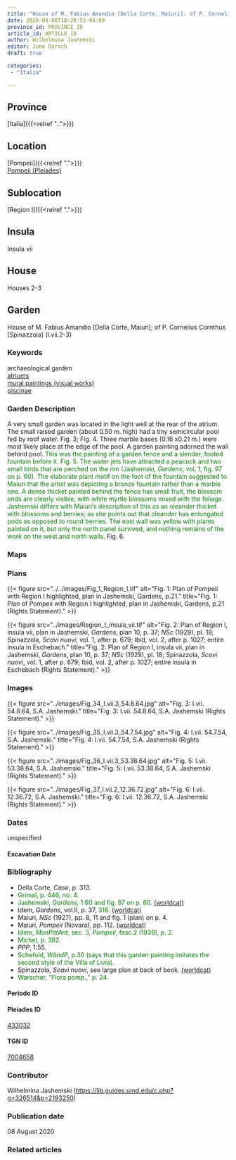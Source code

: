 ```yaml
---
title: "House of M. Fabius Amandio [Della Corte, Maiuri]; of P. Cornelius Cornthus [Spinazzola] (I.vii.2-3)"
date: 2020-08-08T10:28:51-04:00
province_id: PROVINCE_ID
article_id: ARTICLE_ID
author: Wilhelmina Jashemski
editor: June Dorsch
draft: true

categories:
 - "Italia"

---
```


## Province

[Italia]({{<relref "..">}})

## Location

[Pompeii]({{<relref ".">}}) \
[Pompeii (Pleiades)](https://pleiades.stoa.org/places/433032)

## Sublocation

[Region I]({{<relref ".">}})

## Insula

Insula vii

## House

Houses 2-3

## Garden

House of M. Fabius Amandio [Della Corte, Maiuri]; of P. Cornelius Cornthus [Spinazzola] (I.vii.2-3)

### Keywords

archaeological garden \
[atriums](http://vocab.getty.edu/page/aat/300004097) \
[mural paintings (visual works)](http://vocab.getty.edu/page/aat/300033644) \
[piscinae]( http://vocab.getty.edu/page/aat/300375619)

### Garden Description

A very small garden was located in the light well at the rear of the atrium. The small raised garden (about 0.50 m. high) had a tiny semicircular pool fed by roof water. Fig. 3; Fig. 4. Three marble bases (0.16 x0.21 m.) were most likely place at the edge of the pool. A garden painting adorned the wall behind pool. <span style="color:green">This was the painting of a garden fence and a slender, footed fountain before it. Fig. 5. The water jets have attracted a peacock and two small birds that are perched on the rim (Jashemski, *Gardens*, vol. 1, fig. 97 on p. 60). The elaborate plant motif on the foot of the fountain suggested to Maiuri that the artist was depicting a bronze fountain rather than a marble one. A dense thicket painted behind the fence has small fruit, the blossom ends are clearly visible, with white myrtle blossoms mixed with the foliage. Jashemski differs with Maiuri’s description of this as an oleander thicket with blossoms and berries; as she points out that oleander has enlongated pods as opposed to round berries. The east wall was yellow with plants painted on it, but only the north panel survived, and nothing remains of the work on the west and north walls. </span> Fig. 6.

### Maps

<!--
OLD WAY (DO NOT USE)
![alt_text](../../images/image_name.ext)
*CAPTION*

NEW WAY ↓↓↓↓
{{< figure src="../../images/image_name.ext" alt="ALT_TEXT" title="CAPTION" >}}
-->

### Plans

{{< figure src="../../images/Fig_1_Region_I.tif" alt="Fig. 1: Plan of Pompeii with Region I highlighted, plan in Jashemski, Gardens, p.21." title="Fig. 1: Plan of Pompeii with Region I highlighted, plan in Jashemski, Gardens, p.21 (Rights Statement)." >}}

{{< figure src="../images/Region_I_insula_vii.tif" alt="Fig. 2: Plan of Region I, insula vii, plan in Jashemski, *Gardens*, plan 10, p. 37; *NSc* (1929), pl. 18; Spinazzola, *Scavi nuovi*, vol. 1, after p. 679; Ibid, vol. 2, after p. 1027; entire insula in Eschebach." title="Fig. 2: Plan of Region I, insula vii, plan in Jashemski, *Gardens*, plan 10, p. 37; *NSc* (1929), pl. 18; Spinazzola, *Scavi nuovi*, vol. 1, after p. 679; Ibid, vol. 2, after p. 1027; entire insula in Eschebach (Rights Statement)." >}}

### Images

{{< figure src="../images/Fig_34_I.vii.3_54.8.64.jpg" alt="Fig. 3: I.vii. 54.8.64, S.A. Jashemski." title="Fig. 3: I.vii. 54.8.64, S.A. Jashemski (Rights Statement)." >}}

{{< figure src="../images/Fig_35_I.vii.3_54.7.54.jpg" alt="Fig. 4: I.vii. 54.7.54, S.A. Jashemski." title="Fig. 4: I.vii. 54.7.54, S.A. Jashemski (Rights Statement)." >}}

{{< figure src="../images/Fig_36_I.vii.3_53.38.64.jpg" alt="Fig. 5: I.vii. 53.38.64, S.A. Jashemski." title="Fig. 5: I.vii. 53.38.64, S.A. Jashemski (Rights Statement)." >}}

{{< figure src="../images/Fig_37_I.vii.2_12.36.72.jpg" alt="Fig. 6: I.vii. 12.36.72, S.A. Jashemski." title="Fig. 6: I.vii. 12.36.72, S.A. Jashemski (Rights Statement)." >}}

### Dates

unspecified

#### Excavation Date


### Bibliography

* Della Corte, *Case*, p. 313.
* <span style="color:green">Grimal, p. 446, no. 4.</span>
* <span style="color:green">Jashemski, *Gardens*, 1:60 and fig. 97 on p. 60. [(worldcat)](http://www.worldcat.org/oclc/884024123)</span>
* Idem, *Gardens*, vol.II, p. 37, <span style="color:green">316.</span> [(worldcat)](http://www.worldcat.org/oclc/921816405)
* Maiuri, *NSc* (1927), pp. 8, 11 and fig. 1 (plan) on p. 4.
* Maiuri, *Pompeii* (Novara), pp. 112. [(worldcat)](http://www.worldcat.org/oclc/470375462)
* <span style="color:green">Idem, *MonPittAnt*, sec. 3, *Pompeii*, fasc.2 (1939), p. 2. </span>
* <span style="color:green">Michel, p. 382. </span>
* *PPP*, 1:55.
* <span style="color:green">Schefold, *WändP*, p.30 (says that this garden painting imitates the second style of the Villa of Livia).</span>
* Spinazzola, *Scavi nuovi*, see large plan at back of book. [(worldcat)](http://www.worldcat.org/oclc/883858580)
* <span style="color:green">Warscher, “Flora pomp.,” p. 24.</span>

#### Periodo ID

<!-- [PERIODO_ID](https://pleiades.stoa.org/places/PLEIADES_ID) -->

#### Pleiades ID

[433032](https://pleiades.stoa.org/places/433032)

#### TGN ID

[7004658](http://vocab.getty.edu/page/tgn/7004658)

### Contributor

Wilhelmina Jashemski (https://lib.guides.umd.edu/c.php?g=326514&p=2193250)

### Publication date

08 August 2020

### Related articles

<!-- Links to other related articles. Leave blank for now -->
